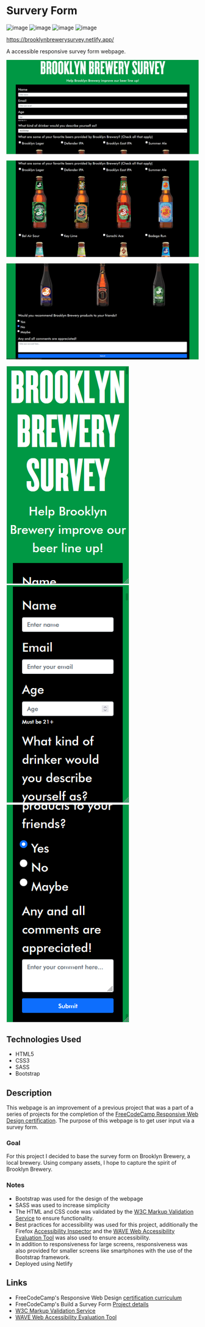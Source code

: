 # Survery Form

![image](https://img.shields.io/badge/HTML5-E34F26?style=for-the-badge&logo=html5&logoColor=white)
![image](https://img.shields.io/badge/CSS3-1572B6?style=for-the-badge&logo=css3&logoColor=white)
![image](https://img.shields.io/badge/Sass-CC6699?style=for-the-badge&logo=sass&logoColor=white)
![image](https://img.shields.io/badge/Bootstrap-563D7C?style=for-the-badge&logo=bootstrap&logoColor=white)

https://brooklynbrewerysurvey.netlify.app/

A accessible responsive survey form webpage.

![image](./img/img1.PNG)

![image](./img/img2.PNG)

![image](./img/img3.PNG)

![image](./img/img4.PNG)
![image](./img/img5.PNG)
![image](./img/img6.PNG)

## Technologies Used
- HTML5
- CSS3
- SASS
- Bootstrap
## Description
This webpage is an improvement of a previous project that was a part of a series of projects for the completion of the [FreeCodeCamp Responsive Web Design certification](https://www.freecodecamp.org/learn/responsive-web-design/#responsive-web-design-projects). The purpose of this webpage is to get user input via a survey form.
### Goal
For this project I decided to base the survey form on Brooklyn Brewery, a local brewery. Using company assets, I hope to capture the spirit of Brooklyn Brewery.
### Notes
- Bootstrap was used for the design of the webpage
- SASS was used to increase simplicity
- The HTML and CSS code was validated by the [W3C Markup Validation Service](https://validator.w3.org/) to ensure functionality.
- Best practices for accessibility was used for this project, additionally the Firefox [Accessibility Inspector](https://developer.mozilla.org/en-US/docs/Tools/Accessibility_inspector) and the [WAVE Web Accessibility Evaluation Tool](https://wave.webaim.org/) was also used to ensure accessibility.
- In addition to responsiveness for large screens, responsiveness was also provided for smaller screens like smartphones with the use of the Bootstrap framework.
- Deployed using Netlify
## Links
- FreeCodeCamp's Responsive Web Design [certification curriculum](https://www.freecodecamp.org/learn/responsive-web-design/#responsive-web-design-projects)
- FreeCodeCamp's Build a Survey Form [Project details](https://www.freecodecamp.org/learn/responsive-web-design/responsive-web-design-projects/build-a-survey-form)
- [W3C Markup Validation Service](https://validator.w3.org/)
- [WAVE Web Accessibility Evaluation Tool](https://wave.webaim.org/)